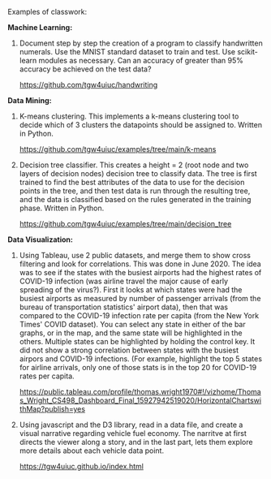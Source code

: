 Examples of classwork:
 
 **Machine Learning:**
 

1. Document step by step the creation of a program to classify handwritten numerals.  Use the MNIST standard dataset to train and test.  Use scikit-learn modules as necessary.  Can an accuracy of greater than 95% accuracy be achieved on the test data?
   
    https://github.com/tgw4uiuc/handwriting
   
    
 **Data Mining:**
    

1. K-means clustering.  This implements a k-means clustering tool to decide which of 3 clusters the datapoints should be assigned to.  Written in Python.

    https://github.com/tgw4uiuc/examples/tree/main/k-means


2. Decision tree classifier.  This creates a height = 2 (root node and two layers of decision nodes) decision tree to classify data.  The tree is first trained to find the best attributes of the data to use for the decision points in the tree, and then test data is run through the resulting tree, and the data is classified based on the rules generated in the training phase.  Written in Python.

    https://github.com/tgw4uiuc/examples/tree/main/decision_tree


**Data Visualization:**


1.  Using Tableau, use 2 public datasets, and merge them to show cross filtering and look for correlations.  This was done in June 2020.  The idea was to see if the states with the busiest airports had the highest rates of COVID-19 infection (was airline travel the major cause of early spreading of the virus?).  First it looks at which states were had the busiest airports as measured by number of passenger arrivals (from the bureau of transportation statistics' airport data), then that was compared to the COVID-19 infection rate per capita (from the New York Times' COVID dataset).  You can select any state in either of the bar graphs, or in the map, and the same state will be highlighted in the others.  Multiple states can be highlighted by holding the control key.  It did not show a strong correlation between states with the busiest airpors and COVID-19 infections.  (For example, highlight the top 5 states for airline arrivals, only one of those stats is in the top 20 for COVID-19 rates per capita.

    https://public.tableau.com/profile/thomas.wright1970#!/vizhome/Thomas_Wright_CS498_Dashboard_Final_15927942519020/HorizontalChartswithMap?publish=yes
    
    

2.  Using javascript and the D3 library, read in a data file, and create a visual narrative regarding vehicle fuel economy.  The narritve at first directs the viewer along a story, and in the last part, lets them explore more details about each vehicle data point.

    https://tgw4uiuc.github.io/index.html
